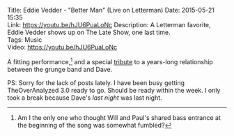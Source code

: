 Title: Eddie Vedder - "Better Man" (Live on Letterman)
Date: 2015-05-21 15:35  
Link: https://youtu.be/hJU6PuaLoNc
Description: A Letterman favorite, Eddie Vedder shows up on The Late Show, one last time.  
Tags: Music  
Video: https://youtu.be/hJU6PuaLoNc  

A fitting performance,[^am] and a special [tribute][fivehorizons] to a years-long relationship between the grunge band and Dave.

PS: Sorry for the lack of posts lately. I have been busy getting TheOverAnalyzed 3.0 ready to go. Should be ready within the week. I only took a break because Dave's *last night* was last night.

[^am]: Am I the only one who thought Will and Paul's shared bass entrance at the beginning of the song was somewhat fumbled?

[fivehorizons]: http://www.fivehorizons.com/tour/vg/dave.shtml "A Brief History of
Pearl Jam & David Letterman"